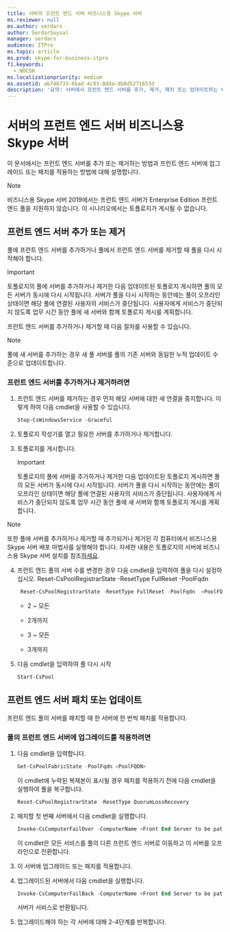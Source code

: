 ```yaml
---
title: 서버의 프런트 엔드 서버 비즈니스용 Skype 서버
ms.reviewer: null
ms.author: serdars
author: SerdarSoysal
manager: serdars
audience: ITPro
ms.topic: article
ms.prod: skype-for-business-itpro
f1.keywords:
  - NOCSH
ms.localizationpriority: medium
ms.assetid: ab748733-6bad-4c93-8dda-db8d5271653d
description: '요약: 서버에서 프런트 엔드 서버를 추가, 제거, 패치 또는 업데이트하는 비즈니스용 Skype 서버.'
---
```


# <a name="manage-front-end-servers-in-skype-for-business-server"></a>서버의 프런트 엔드 서버 비즈니스용 Skype 서버
 
이 문서에서는 프런트 엔드 서버를 추가 또는 제거하는 방법과 프런트 엔드 서버에 업그레이드 또는 패치를 적용하는 방법에 대해 설명합니다.

  > [!NOTE]
> 비즈니스용 Skype 서버 2019에서는 프런트 엔드 서버가 Enterprise Edition 프런트 엔드 풀을 지원하지 않습니다. 이 시나리오에서는 토폴로지가 게시될 수 없습니다.

## <a name="add-or-remove-front-end-servers"></a>프런트 엔드 서버 추가 또는 제거
  
풀에 프런트 엔드 서버를 추가하거나 풀에서 프런트 엔드 서버를 제거할 때 풀을 다시 시작해야 합니다. 
  
> [!IMPORTANT]
> 토폴로지의 풀에 서버를 추가하거나 제거한 다음 업데이트된 토폴로지 게시하면 풀의 모든 서버가 동시에 다시 시작됩니다. 서버가 풀을 다시 시작하는 동안에는 풀이 오프라인 상태이면 해당 풀에 연결된 사용자의 서비스가 중단됩니다. 사용자에게 서비스가 중단되지 않도록 업무 시간 동안 풀에 새 서버와 함께 토폴로지 게시를 계획합니다. 
  
프런트 엔드 서버를 추가하거나 제거할 때 다음 절차를 사용할 수 있습니다.
  
> [!NOTE]
> 풀에 새 서버를 추가하는 경우 새 풀 서버를 풀의 기존 서버와 동일한 누적 업데이트 수준으로 업데이트합니다. 
  
### <a name="to-add-or-remove-front-end-servers"></a>프런트 엔드 서버를 추가하거나 제거하려면

1. 프런트 엔드 서버를 제거하는 경우 먼저 해당 서버에 대한 새 연결을 중지합니다. 이렇게 하여 다음 cmdlet을 사용할 수 있습니다.
    
   ```PowerShell
   Stop-CsWindowsService -Graceful
   ```

2. 토폴로지 작성기를 열고 필요한 서버를 추가하거나 제거합니다. 
    
3. 토폴로지를 게시합니다.
    
    > [!IMPORTANT]
    > 토폴로지의 풀에 서버를 추가하거나 제거한 다음 업데이트된 토폴로지 게시하면 풀의 모든 서버가 동시에 다시 시작됩니다. 서버가 풀을 다시 시작하는 동안에는 풀이 오프라인 상태이면 해당 풀에 연결된 사용자의 서비스가 중단됩니다. 사용자에게 서비스가 중단되지 않도록 업무 시간 동안 풀에 새 서버와 함께 토폴로지 게시를 계획합니다. 
  
  > [!NOTE]
> 또한 풀에 서버를 추가하거나 제거할 때 추가되거나 제거된 각 컴퓨터에서 비즈니스용 Skype 서버 배포 마법사를 실행해야 합니다. 자세한 내용은 토폴로지의 서버에 비즈니스용 Skype 서버 설치를 참조[하세요](../../deploy/install/install-skype-for-business-server.md).
  
4. 프런트 엔드 풀의 서버 수를 변경한 경우 다음 cmdlet을 입력하여 풀을 다시 설정하십시오. Reset-CsPoolRegistrarState -ResetType FullReset -PoolFqdn 
    
   ```PowerShell
    Reset-CsPoolRegistrarState -ResetType FullReset -PoolFqdn  <PoolFQDN>
   ```

     - 2 ~ 모든
    
     - 2개까지
    
     - 3 ~ 모든
    
     - 3개까지
    
5. 다음 cmdlet을 입력하여 풀 다시 시작
    
   ```PowerShell
   Start-CsPool
   ```

## <a name="patch-or-update-front-end-servers"></a>프런트 엔드 서버 패치 또는 업데이트

프런트 엔드 풀의 서버를 패치할 때 한 서버에 한 번씩 패치를 적용합니다. 
  
### <a name="to-apply-an-upgrade-to-the-front-end-servers-in-a-pool"></a>풀의 프런트 엔드 서버에 업그레이드를 적용하려면

1. 다음 cmdlet을 입력합니다.
    
   ```PowerShell
   Get-CsPoolFabricState -PoolFqdn <PoolFQDN>
   ```

     이 cmdlet에 누락된 복제본이 표시될 경우 패치를 적용하기 전에 다음 cmdlet을 실행하여 풀을 복구합니다.
    
   ```PowerShell
   Reset-CsPoolRegistrarState -ResetType QuorumLossRecovery
   ```

2. 패치할 첫 번째 서버에서 다음 cmdlet을 실행합니다.
    
   ```PowerShell
   Invoke-CsComputerFailOver -ComputerName <Front End Server to be patched>
   ```

    이 cmdlet은 모든 서비스를 풀의 다른 프런트 엔드 서버로 이동하고 이 서버를 오프라인으로 전환합니다.
    
3. 이 서버에 업그레이드 또는 패치를 적용합니다.
    
4. 업그레이드된 서버에서 다음 cmdlet을 실행합니다.
    
   ```PowerShell
   Invoke-CsComputerFailBack -ComputerName <Front End Server to be patched>
   ```

    서버가 서비스로 반환됩니다.
    
5. 업그레이드해야 하는 각 서버에 대해 2-4단계를 반복합니다.
